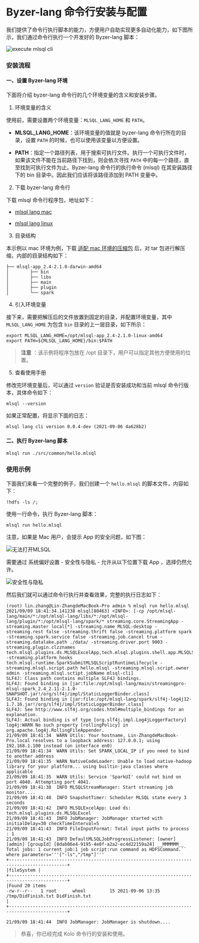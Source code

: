 # Byzer-lang 命令行安装与配置

我们提供了命令行执行脚本的能力，方便用户自助实现更多自动化能力，如下图所示，我们通过命令行执行一个开发好的 Byzer-lang 脚本：

![execute mlsql cli](images/execute-byzer-lang-cli.png)

### 安装流程

#### 一、设置 Byzer-lang 环境

下面将介绍 byzer-lang 命令行的几个环境变量的含义和安装步骤。

1. 环境变量的含义

使用前，需要设置两个环境变量：`MLSQL_LANG_HOME` 和 `PATH`。

- **MLSQL_LANG_HOME**：该环境变量的值就是 byzer-lang 命令行所在的目录，设置 `PATH` 的时候，也可以使用该变量以方便设置。

- **PATH**：指定一个路径列表，用于搜索可执行文件。执行一个可执行文件时，如果该文件不能在当前路径下找到，则会依次寻找 `PATH` 中的每一个路径，直至找到可执行文件为止。Byzer-lang 命令行的执行命令 (mlsql) 在其安装路径下的 bin 目录中。因此我们应该将该路径添加到 PATH 变量中。

2. 下载 byzer-lang 命令行

下载 mlsql 命令行程序包，地址如下：

- [mlsql lang mac](https://mlsql-downloads.kyligence.io/2.1.0/mlsql-app_2.4-2.1.0-darwin-amd64.tar.gz)

- [mlsql lang linux](https://mlsql-downloads.kyligence.io/2.1.0/mlsql-app_2.4-2.1.0-linux-amd64.tar.gz)


3. 目录结构

本示例以 mac 环境为例，下载 [适配 mac 环境的压缩包](https://mlsql-downloads.kyligence.io/2.1.0/mlsql-app_2.4-2.1.0-darwin-amd64.tar.gz) 后，对 tar 包进行解压缩，内部的目录结构如下：

```
├── mlsql-app_2.4-2.1.0-darwin-amd64
│        ├── bin
│        ├── libs
│        ├── main
│        ├── plugin
│        └── spark
```


4. 引入环境变量

接下来，需要把解压后的文件放置到固定的目录，并配置环境变量，其中 `MLSQL_LANG_HOME` 为包含 `bin` 目录的上一层目录，如下所示：

```
export MLSQL_LANG_HOME=/opt/mlsql-app_2.4-2.1.0-linux-amd64
export PATH=${MLSQL_LANG_HOME}/bin:$PATH
```

> **注意** ：该示例将程序包放在 /opt 目录下，用户可以指定其他方便使用的位置。


5. 查看使用手册

修改完环境变量后，可以通过 `version` 验证是否安装成功和当前 mlsql 命令行版本，具体命令如下：

```shell
mlsql --version
```

如果正常配置，将显示下面的日志：

```
mlsql lang cli version 0.0.4-dev (2021-09-06 4a628b2)
```



#### 二、执行 Byzer-lang 脚本

```shell
mlsql run ./src/common/hello.mlsql
```

### 使用示例

下面我们来看一个完整的例子，我们创建一个 `hello.mlsql` 的脚本文件，内容如下：

```
!hdfs -ls /;
```

使用一行命令，执行 Byzer-lang 脚本：

```shell
mlsql run hello.mlsql
```

注意，如果是 Mac 用户，会提示 App 的安全问题，如下图：

![无法打开MLSQL](images/mac_app_warn.png)

需要通过 系统偏好设置 - 安全性与隐私 - 允许从以下位置下载 App ，选择仍然允许。

![安全性与隐私](images/mac_app_warn_2.jpeg)

然后我们就可以通过命令行执行并查看效果，完整的执行日志如下：
```
(root) lin.zhang@Lin-ZhangdeMacBook-Pro admin % mlsql run hello.mlsql
2021/09/09 18:41:34.141238 mlsql[80463] <INFO>: [-cp /opt/mlsql-lang/main/*:/opt/mlsql-lang/libs/*:/opt/mlsql-lang/plugin/*:/opt/mlsql-lang/spark/* streaming.core.StreamingApp -streaming.master local[*] -streaming.name MLSQL-desktop -streaming.rest false -streaming.thrift false -streaming.platform spark -streaming.spark.service false -streaming.job.cancel true -streaming.datalake.path ./data/ -streaming.driver.port 9003 -streaming.plugin.clzznames tech.mlsql.plugins.ds.MLSQLExcelApp,tech.mlsql.plugins.shell.app.MLSQLShell,tech.mlsql.plugins.assert.app.MLSQLAssert -streaming.platform_hooks tech.mlsql.runtime.SparkSubmitMLSQLScriptRuntimeLifecycle -streaming.mlsql.script.path hello.mlsql -streaming.mlsql.script.owner admin -streaming.mlsql.sctipt.jobName mlsql-cli]
SLF4J: Class path contains multiple SLF4J bindings.
SLF4J: Found binding in [jar:file:/opt/mlsql-lang/main/streamingpro-mlsql-spark_2.4_2.11-2.1.0-SNAPSHOT.jar!/org/slf4j/impl/StaticLoggerBinder.class]
SLF4J: Found binding in [jar:file:/opt/mlsql-lang/spark/slf4j-log4j12-1.7.16.jar!/org/slf4j/impl/StaticLoggerBinder.class]
SLF4J: See http://www.slf4j.org/codes.html#multiple_bindings for an explanation.
SLF4J: Actual binding is of type [org.slf4j.impl.Log4jLoggerFactory]
log4j:WARN No such property [rollingPolicy] in org.apache.log4j.RollingFileAppender.
21/09/09 18:41:34  WARN Utils: Your hostname, Lin-ZhangdeMacBook-Pro.local resolves to a loopback address: 127.0.0.1; using 192.168.1.100 instead (on interface en0)
21/09/09 18:41:34  WARN Utils: Set SPARK_LOCAL_IP if you need to bind to another address
21/09/09 18:41:35  WARN NativeCodeLoader: Unable to load native-hadoop library for your platform... using builtin-java classes where applicable
21/09/09 18:41:35  WARN Utils: Service 'SparkUI' could not bind on port 4040. Attempting port 4041.
21/09/09 18:41:38  INFO MLSQLStreamManager: Start streaming job monitor....
21/09/09 18:41:40  INFO SnapshotTimer: Scheduler MLSQL state every 3 seconds
21/09/09 18:41:42  INFO MLSQLExcelApp: Load ds: tech.mlsql.plugins.ds.MLSQLExcel
21/09/09 18:41:43  INFO JobManager: JobManager started with initialDelay=30 checkTimeInterval=5
21/09/09 18:41:43  INFO FileInputFormat: Total input paths to process : 1
21/09/09 18:41:43  INFO DefaultMLSQLJobProgressListener: [owner] [admin] [groupId] [8dab06e4-9195-4e0f-a2a2-ec4d22159a24] __MMMMMM__ Total jobs: 1 current job:1 job script:run command as HDFSCommand.`` where parameters='''["-ls","/tmp"]'''
+--------------------------------------------------------------------------------------------+
|fileSystem |
+--------------------------------------------------------------------------------------------+
|Found 20 items
-rw-r--r--   1 root      wheel         15 2021-09-06 13:35 /tmp/DidFinish.txt DidFinish.txt
|
+--------------------------------------------------------------------------------------------+

21/09/09 18:41:44  INFO JobManager: JobManager is shutdown....
```

> 恭喜，你已经完成 Kolo 命令行的安装和使用。